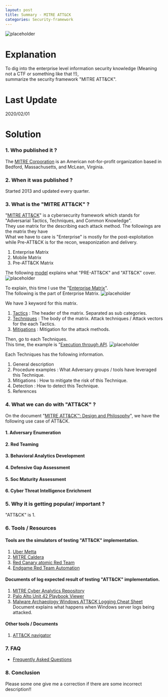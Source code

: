 ```yaml
---
layout: post
title: Summary - MITRE ATT&CK
categories: Security-framework
---
```


![placeholder](https://inar1.github.io/public/images/2020-01-18/safe-badge.png)

# Explanation
To dig into the enterprise level information security knowledge (Meaning not a CTF or something like that !!),<br>
summarize the security framework "MITRE ATT&CK".

# Last Update
2020/02/01

# Solution
### 1. Who published it ?
The <a href="https://www.mitre.org/">MITRE Corporation</a> is an American not-for-profit organization based in Bedford, Massachusetts, and McLean, Virginia.


### 2. When it was published ?
Started 2013 and updated every quarter.


### 3. What is the "MITRE ATT&CK" ?
"<a href="https://attack.mitre.org/">MITRE ATT&CK</a>" is a cybersecurity framework which stands for "Adversarial Tactics, Techniques, and Common Knowledge".<br>
They use matrix for the describing each attack method. The followings are the matrix they have<br>
What we have to care is "Enterprise" is mostly for the post-exploitation while Pre-ATT&CK is for the recon, weaponization and delivery.
1. Enterprise Matrix
2. Mobile Matrix
3. Pre-ATT&CK Matrix

The following <a href="https://attack.mitre.org/resources/enterprise-introduction/">model</a> explains what "PRE-ATT&CK" and "ATT&CK" cover.
![placeholder](https://inar1.github.io/public/images/2020-01-18/safe-badge.png)

To explain, this time I use the "<a href="https://attack.mitre.org/matrices/enterprise/">Enterprise Matrix</a>".<br>
The following is the part of Enterprise Matrix.
![placeholder](https://inar1.github.io/public/images/2020-01-18/safe-badge.png)

We have 3 keyword for this matrix.
1. <a href="https://attack.mitre.org/tactics/enterprise/">Tactics</a> : The header of the matrix. Separated as sub categories.
2. <a href="https://attack.mitre.org/techniques/enterprise/">Techniques</a> : The body of the matrix. Attack techniques / Attack vectors for the each Tactics.
3. <a href="https://attack.mitre.org/mitigations/enterprise/">Mitigations</a> : Mitigation for the attack methods.

Then, go to each Techniques.<br>
This time, the example is "<a href="https://attack.mitre.org/techniques/T1106/">Execution through API</a>.
![placeholder](https://inar1.github.io/public/images/2020-01-18/safe-badge.png)

Each Techniques has the following information.
1. General description
2. Procedure examples : What Adversary groups / tools have leveraged this Technique.
3. Mitigations : How to mitigate the risk of this Technique.
4. Detection : How to detect this Technique.
5. References


### 4. What we can do with "ATT&CK" ?
On the document "<a href="https://www.mitre.org/sites/default/files/publications/pr-18-0944-11-mitre-attack-design-and-philosophy.pdf">MITRE ATT&CK™: Design and Philosophy</a>", we have the following use case of ATT&CK.
#### 1. Adversary Enumeration
#### 2. Red Teaming
#### 3. Behavioral Analytics Development
#### 4. Defensive Gap Assessment
#### 5. Soc Maturity Assessment
#### 6. Cyber Threat Intelligence Enrichment


### 5. Why it is getting popular/ important ?
"ATT&CK" is 
1. 


### 6. Tools / Resources
#### Tools are the simulators of testing "ATT&CK" implementation.
1. <a href="https://github.com/uber-common/metta">Uber Metta</a>
2. <a href="https://github.com/mitre/caldera">MITRE Caldera</a>
3. <a href="https://github.com/redcanaryco/atomic-red-team">Red Canary atomic Red Team</a>
4. <a href="https://github.com/endgameinc/RTA">Endgame Red Team Automation</a>

#### Documents of log expected result of testing "ATT&CK" implementation.
1. <a href="">MITRE Cyber Analytics Repository</a>
2. <a href="">Palo Alto Unit 42 Playbook Viewer</a>
3. <a href="https://static1.squarespace.com/static/552092d5e4b0661088167e5c/t/5b8f091c0ebbe8644d3a886c/1536100639356/Windows+ATT%26CK_Logging+Cheat+Sheet_ver_Sept_2018.pdf">Malware Archaeology Windows ATT&CK Logging Cheat Sheet</a>
Document explains what happens when Windows server logs being attacked.

#### Other tools / Documents
1. <a href="https://mitre-attack.github.io/attack-navigator/">ATT&CK navigator</a>


### 7. FAQ
* <a href="https://attack.mitre.org/resources/getting-started/">Frequently Asked Questions</a>


### 8. Conclusion

Please some one give me a correction if there are some incorrect description!!
